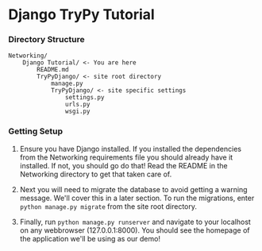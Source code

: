 # Django TryPy Tutorial

### Directory Structure
```
Networking/
    Django Tutorial/ <- You are here
        README.md
        TryPyDjango/ <- site root directory
            manage.py
            TryPyDjango/ <- site specific settings
                settings.py
                urls.py
                wsgi.py
```

### Getting Setup

1. Ensure you have Django installed. If you installed the dependencies from the Networking requirements file you should already have it installed. If not, you should go do that! Read the README in the Networking directory to get that taken care of.

2. Next you will need to migrate the database to avoid getting a warning message. We'll cover this in a later section. To run the migrations, enter `python manage.py migrate` from the site root directory.

3. Finally, run `python manage.py runserver` and navigate to your localhost on any webbrowser (127.0.0.1:8000). You should see the homepage of the application we'll be using as our demo!
